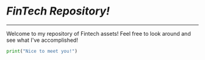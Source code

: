 # *FinTech Repository!*
---
Welcome to my repository of Fintech assets!  Feel free to look around and see what I've accomplished!

```python
print("Nice to meet you!")
```